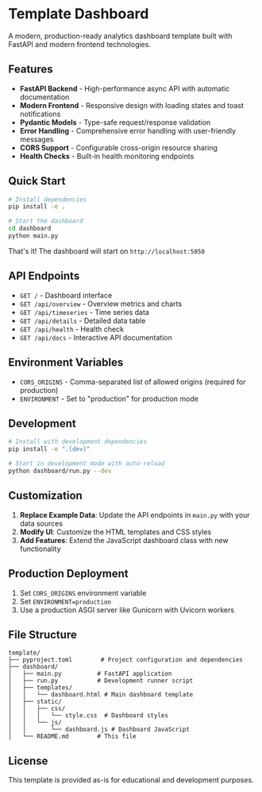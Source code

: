 # Template Dashboard

A modern, production-ready analytics dashboard template built with FastAPI and modern frontend technologies.

## Features

- **FastAPI Backend** - High-performance async API with automatic documentation
- **Modern Frontend** - Responsive design with loading states and toast notifications
- **Pydantic Models** - Type-safe request/response validation
- **Error Handling** - Comprehensive error handling with user-friendly messages
- **CORS Support** - Configurable cross-origin resource sharing
- **Health Checks** - Built-in health monitoring endpoints

## Quick Start

```bash
# Install dependencies
pip install -e .

# Start the dashboard
cd dashboard
python main.py
```

That's it! The dashboard will start on `http://localhost:5050`

## API Endpoints

- `GET /` - Dashboard interface
- `GET /api/overview` - Overview metrics and charts
- `GET /api/timeseries` - Time series data
- `GET /api/details` - Detailed data table
- `GET /api/health` - Health check
- `GET /api/docs` - Interactive API documentation


## Environment Variables

- `CORS_ORIGINS` - Comma-separated list of allowed origins (required for production)
- `ENVIRONMENT` - Set to "production" for production mode

## Development

```bash
# Install with development dependencies
pip install -e ".[dev]"

# Start in development mode with auto-reload
python dashboard/run.py --dev
```

## Customization

1. **Replace Example Data**: Update the API endpoints in `main.py` with your data sources
2. **Modify UI**: Customize the HTML templates and CSS styles
3. **Add Features**: Extend the JavaScript dashboard class with new functionality

## Production Deployment

1. Set `CORS_ORIGINS` environment variable
2. Set `ENVIRONMENT=production`
3. Use a production ASGI server like Gunicorn with Uvicorn workers

## File Structure

```
template/
├── pyproject.toml        # Project configuration and dependencies
├── dashboard/
│   ├── main.py          # FastAPI application
│   ├── run.py           # Development runner script
│   ├── templates/
│   │   └── dashboard.html # Main dashboard template
│   ├── static/
│   │   ├── css/
│   │   │   └── style.css  # Dashboard styles
│   │   └── js/
│   │       └── dashboard.js # Dashboard JavaScript
│   └── README.md        # This file
```

## License

This template is provided as-is for educational and development purposes.